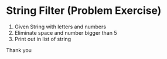 # String Filter (Problem Exercise)

1. Given String with letters and numbers
2. Eliminate space and number bigger than 5
3. Print out in list of string

Thank you

